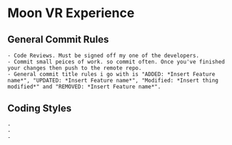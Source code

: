 # Moon VR Experience

## General Commit Rules
	- Code Reviews. Must be signed off my one of the developers.
	- Commit small peices of work. so commit often. Once you've finished your changes then push to the remote repo. 
	- General commit title rules i go with is "ADDED: *Insert Feature name*", "UPDATED: *Insert Feature name*", "Modified: *Insert thing modified*" and "REMOVED: *Insert Feature name*".

## Coding Styles
	- 
	- 
	- 
	